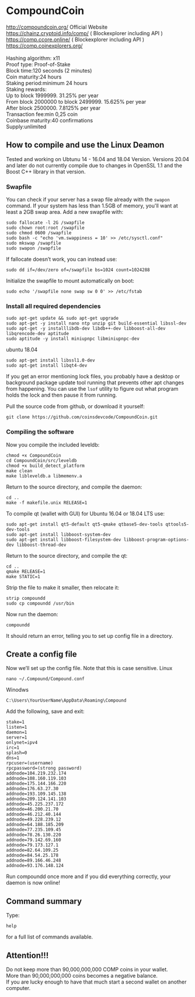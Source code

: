 
# CompoundCoin


http://compoundcoin.org/            Official Website <br>
https://chainz.cryptoid.info/comp/  ( Blockexplorer including API )<br>
https://comp.ccore.online/          ( Blockexplorer including API )<br>
https://comp.coinexplorers.org/     
<br>
Hashing algorithm: x11<br>
Proof type: Proof-of-Stake<br>
Block time:120 seconds (2 minutes)<br>
Coin maturity:24 hours<br>
Staking period:minimum 24 hours<br>
Staking rewards:<br>
Up to block 1999999. 31.25% per year<br>
From block 2000000 to block 2499999. 15.625% per year<br>
After block 2500000. 7.8125% per year<br>
Transaction fee:min 0,25 coin<br>
Coinbase maturity:40 confirmations<br>
Supply:unlimited<br>


## How to compile and use the Linux Deamon
Tested and working on Ubtunu 14 - 16.04 and 18.04 Version.
Versions 20.04 and later do not currently compile due to changes in OpenSSL 1.1
and the Boost C++ library in that version.

### Swapfile

You can check if your server has a swap file already with the ```swapon``` command.  If your system has less than 1.5GB of memory, you'll want at least a 2GB swap area.  Add a new swapfile with:
```
sudo fallocate -l 2G /swapfile
sudo chown root:root /swapfile
sudo chmod 0600 /swapfile
sudo bash -c "echo 'vm.swappiness = 10' >> /etc/sysctl.conf"
sudo mkswap /swapfile
sudo swapon /swapfile
```
If fallocate doesn’t work, you can instead use:
```
sudo dd if=/dev/zero of=/swapfile bs=1024 count=1024288
```
Initialize the swapfile to mount automatically on boot:
```
sudo echo '/swapfile none swap sw 0 0' >> /etc/fstab
```

### Install all required dependencies

```
sudo apt-get update && sudo apt-get upgrade
sudo apt-get -y install nano ntp unzip git build-essential libssl-dev
sudo apt-get -y installlibdb-dev libdb++-dev libboost-all-dev libqrencode-dev aptitude
sudo aptitude -y install miniupnpc libminiupnpc-dev
```
ubuntu 18.04
```
sudo apt-get install libssl1.0-dev
sudo apt-get install libqt4-dev
```

If you get an error mentioning lock files, you probably have a desktop or background package update tool running that prevents other apt changes from happening.  You can use the ```lsof``` utility to figure out what program holds the lock and then pause it from running.

Pull the source code from github, or download it yourself:
```
git clone https://github.com/coinsdevcode/CompoundCoin.git
```

### Compiling the software

Now you compile the included leveldb:
```
chmod +x CompoundCoin
cd CompoundCoin/src/leveldb
chmod +x build_detect_platform
make clean
make libleveldb.a libmemenv.a
```
Return to the source directory, and compile the daemon:
```
cd ..
make -f makefile.unix RELEASE=1
```
To compile qt (wallet with GUI) for Ubuntu 16.04 or 18.04 LTS use:
```
sudo apt-get install qt5-default qt5-qmake qtbase5-dev-tools qttools5-dev-tools
sudo apt-get install libboost-system-dev
sudo apt-get install libboost-filesystem-dev libboost-program-options-dev libboost-thread-dev
```
Return to the source directory, and compile the qt:
```
cd ..
qmake RELEASE=1
make STATIC=1
```
Strip the file to make it smaller, then relocate it:
```
strip compoundd
sudo cp compoundd /usr/bin
```
Now run the daemon:
```
compoundd
```
It should return an error, telling you to set up config file in a directory. 

## Create a config file

Now we’ll set up the config file. Note that this is case sensitive.
Linux
```
nano ~/.Compound/Compound.conf
```
Winodws
```
C:\Users\YourUserName\AppData\Roaming\Compound
```
Add the following, save and exit:
```
stake=1
listen=1
daemon=1
server=1
onlynet=ipv4
irc=1
splash=0
dns=1
rpcuser=(username)
rpcpassword=(strong password)
addnode=104.219.232.174
addnode=108.160.119.103
addnode=175.144.166.220
addnode=176.63.27.30
addnode=193.109.145.138
addnode=209.124.141.103
addnode=45.225.237.172
addnode=46.200.21.70
addnode=46.212.40.144
addnode=49.228.239.12
addnode=64.188.185.209
addnode=77.235.109.45
addnode=78.26.130.220
addnode=79.142.69.160
addnode=79.173.127.1
addnode=82.64.109.25
addnode=84.54.25.178
addnode=89.166.46.248
addnode=93.176.148.124
```
Run compoundd once more and if you did everything correctly, your daemon is now online! 
## Command summary
Type:
```
help
```
for a full list of commands available.
## Attention!!!<br>
Do not keep more than 90,000,000,000 COMP coins in your wallet.<br>
More than 90,000,000,000 coins becomes a negative balance.<br>
If you are lucky enough to have that much start a second wallet on another computer.

